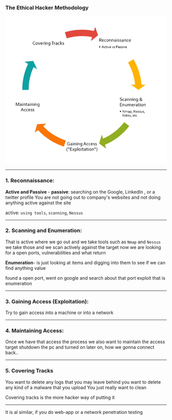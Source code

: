 ### The Ethical Hacker Methodology
![](images/01-The-Ethical-Hacker-Methodology.png)

---
### 1. Reconnaissance:
**Active and Passive** -
**passive**: searching on the Google, LinkedIn , or a twitter profile
You are not going out to company's websites and not doing anything active against the site

active: `using tools`, `scanning`, `Nessus`

---
### 2. Scanning and Enumeration:
That is active where we go out and we take tools such as `Nmap` and `Nessus`
	we take those and we scan actively against the target
	now we are looking for a open ports, vulnerabilities and what return 

**Enumeration**- is just looking at items and digging into them to see if we can find anything value

found a open port, went on google and search about that port exploit
that is enumeration

---
### 3. Gaining Access (Exploitation):
Try to gain access into a machine or into a network 

---
### 4. Maintaining Access: 
Once we have that access the process we also want to maintain the access target shutdown the pc and turned on later on, how we gonna connect back..

---
### 5. Covering Tracks
You want to delete any logs that you may leave behind 
you want to delete any kind of a malware that you upload
You just really want to clean

Covering tracks is the more hacker way of putting it

---
It is al similar, if you do web-app or a network penetration testing